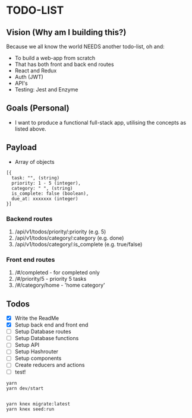 # TODO-LIST

## Vision (Why am I building this?)

Because we all know the world NEEDS another todo-list, oh and:

- To build a web-app from scratch
- That has both front and back end routes
- React and Redux
- Auth (JWT)
- API's
- Testing: Jest and Enzyme

## Goals (Personal)

- I want to produce a functional full-stack app, utilising the concepts as listed above.

## Payload

- Array of objects

```
[{
  task: "", (string)
  priority: 1 - 5 (integer),
  category: " ", (string)
  is_complete: false (boolean),
  due_at: xxxxxxx (integer)
}]
```

### Backend routes

1. /api/v1/todos/priority/:priority (e.g. 5)
2. /api/v1/todos/category/:category (e.g. done)
3. /api/v1/todos/category/:is_complete (e.g. true/false)

### Front end routes

1. /#/completed - for completed only
2. /#/priority/5 - priority 5 tasks
3. /#/category/home - 'home category'

## Todos

- [x] Write the ReadMe
- [x] Setup back end and front end
- [ ] Setup Database routes
- [ ] Setup Database functions
- [ ] Setup API
- [ ] Setup Hashrouter
- [ ] Setup components
- [ ] Create reducers and actions
- [ ] test!

```
yarn
yarn dev/start


yarn knex migrate:latest
yarn knex seed:run

```
